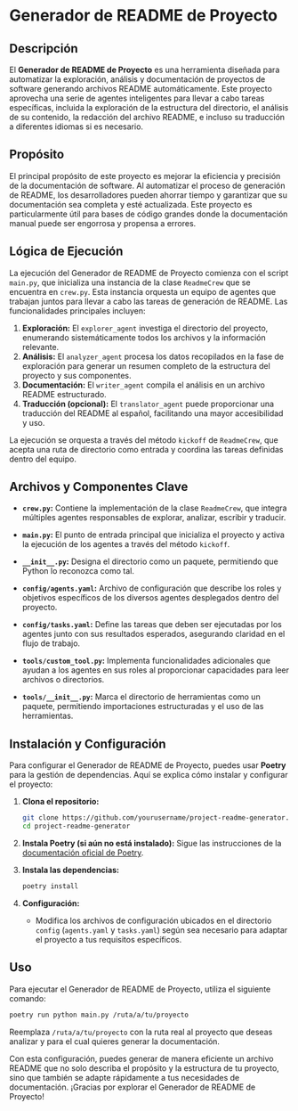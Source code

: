 # Generador de README de Proyecto

## Descripción

El **Generador de README de Proyecto** es una herramienta diseñada para automatizar la exploración, análisis y documentación de proyectos de software generando archivos README automáticamente. Este proyecto aprovecha una serie de agentes inteligentes para llevar a cabo tareas específicas, incluida la exploración de la estructura del directorio, el análisis de su contenido, la redacción del archivo README, e incluso su traducción a diferentes idiomas si es necesario.

## Propósito

El principal propósito de este proyecto es mejorar la eficiencia y precisión de la documentación de software. Al automatizar el proceso de generación de README, los desarrolladores pueden ahorrar tiempo y garantizar que su documentación sea completa y esté actualizada. Este proyecto es particularmente útil para bases de código grandes donde la documentación manual puede ser engorrosa y propensa a errores.

## Lógica de Ejecución

La ejecución del Generador de README de Proyecto comienza con el script `main.py`, que inicializa una instancia de la clase `ReadmeCrew` que se encuentra en `crew.py`. Esta instancia orquesta un equipo de agentes que trabajan juntos para llevar a cabo las tareas de generación de README. Las funcionalidades principales incluyen:

1. **Exploración:** El `explorer_agent` investiga el directorio del proyecto, enumerando sistemáticamente todos los archivos y la información relevante.
2. **Análisis:** El `analyzer_agent` procesa los datos recopilados en la fase de exploración para generar un resumen completo de la estructura del proyecto y sus componentes.
3. **Documentación:** El `writer_agent` compila el análisis en un archivo README estructurado.
4. **Traducción (opcional):** El `translator_agent` puede proporcionar una traducción del README al español, facilitando una mayor accesibilidad y uso.

La ejecución se orquesta a través del método `kickoff` de `ReadmeCrew`, que acepta una ruta de directorio como entrada y coordina las tareas definidas dentro del equipo.

## Archivos y Componentes Clave

- **`crew.py`:** Contiene la implementación de la clase `ReadmeCrew`, que integra múltiples agentes responsables de explorar, analizar, escribir y traducir.

- **`main.py`:** El punto de entrada principal que inicializa el proyecto y activa la ejecución de los agentes a través del método `kickoff`.

- **`__init__.py`:** Designa el directorio como un paquete, permitiendo que Python lo reconozca como tal.

- **`config/agents.yaml`:** Archivo de configuración que describe los roles y objetivos específicos de los diversos agentes desplegados dentro del proyecto.

- **`config/tasks.yaml`:** Define las tareas que deben ser ejecutadas por los agentes junto con sus resultados esperados, asegurando claridad en el flujo de trabajo.

- **`tools/custom_tool.py`:** Implementa funcionalidades adicionales que ayudan a los agentes en sus roles al proporcionar capacidades para leer archivos o directorios.

- **`tools/__init__.py`:** Marca el directorio de herramientas como un paquete, permitiendo importaciones estructuradas y el uso de las herramientas.

## Instalación y Configuración

Para configurar el Generador de README de Proyecto, puedes usar **Poetry** para la gestión de dependencias. Aquí se explica cómo instalar y configurar el proyecto:

1. **Clona el repositorio:**
   ```bash
   git clone https://github.com/yourusername/project-readme-generator.git
   cd project-readme-generator
   ```

2. **Instala Poetry (si aún no está instalado):**
   Sigue las instrucciones de la [documentación oficial de Poetry](https://python-poetry.org/docs/#installation).

3. **Instala las dependencias:**
   ```bash
   poetry install
   ```

4. **Configuración:**
   - Modifica los archivos de configuración ubicados en el directorio `config` (`agents.yaml` y `tasks.yaml`) según sea necesario para adaptar el proyecto a tus requisitos específicos.

## Uso

Para ejecutar el Generador de README de Proyecto, utiliza el siguiente comando:

```bash
poetry run python main.py /ruta/a/tu/proyecto
```

Reemplaza `/ruta/a/tu/proyecto` con la ruta real al proyecto que deseas analizar y para el cual quieres generar la documentación.

Con esta configuración, puedes generar de manera eficiente un archivo README que no solo describa el propósito y la estructura de tu proyecto, sino que también se adapte rápidamente a tus necesidades de documentación. ¡Gracias por explorar el Generador de README de Proyecto!